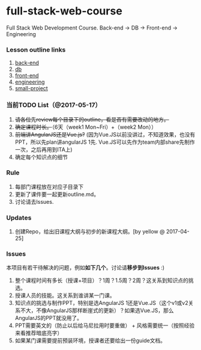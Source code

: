 # full-stack-web-course
Full Stack Web Development Course. Back-end -> DB -> Front-end -> Engineering

### Lesson outline links
 1. [back-end](https://github.com/yellowb/full-stack-web-course/blob/master/back-end/outline.md)
 2. [db](https://github.com/yellowb/full-stack-web-course/blob/master/db/outline.md)
 3. [front-end](https://github.com/yellowb/full-stack-web-course/blob/master/front-end/outline.md)
 4. [engineering](https://github.com/yellowb/full-stack-web-course/blob/master/engineering/outline.md)
 5. [small-project](https://github.com/yellowb/full-stack-web-course/blob/master/small-project/outline.md)
 
### 当前TODO List（@2017-05-17）

 1. ~~请各位先review每个目录下的outline，看是否有需要改动的地方。~~ 
 2. ~~确定课程时长。~~（6天（week1 Mon~Fri）+（week2 Mon））
 3. ~~前端讲AngularJS还是Vue.js?~~ (因为Vue.JS以前没讲过，不知道效果，也没有PPT，所以先plan讲angularJS 1先. Vue.JS可以先作为team内部share先制作一次，之后再用到ITA上)
 4. 确定每个知识点的细节
 
### Rule
 1. 每部门课程放在对应子目录下
 2. 更新了课件要一起更新outline.md。
 3. 讨论请去Issues.

### Updates

 1. 创建Repo，给出旧课程大纲与初步的新课程大纲。[by yellow @ 2017-04-25]
 
### Issues
本项目有若干待解决的问题，例如**如下几个**。讨论请**移步到Issues** :)
 1. 整个课程时间有多长（授课+项目）？1周？1.5周？2周？这关系到知识点的挑选。
 2. 授课人员的技能。这关系到谁讲某一门课。
 3. 知识点的挑选与制作PPT，特别是选AngularJS 1还是Vue.JS（这个v1或v2关系不大，不像AngularJS那样断崖式的更新）？如果选Vue.JS，那么AngularJS的PPT就没用了。
 4. PPT需要英文的（防止以后给马尼拉用时要重做） + 风格需要统一（按照经验来看推荐暗底亮字）
 5. 如果某门课需要提前预装环境，授课者还要给出一份guide文档。
